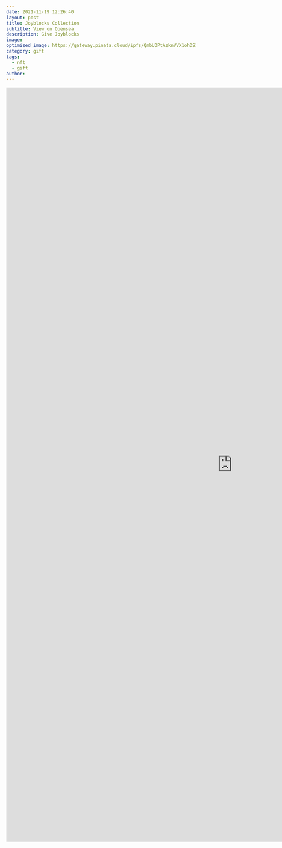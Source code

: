 ```yaml
---
date: 2021-11-19 12:26:40
layout: post
title: Joyblocks Collection
subtitle: View on Opensea
description: Give Joyblocks
image: 
optimized_image: https://gateway.pinata.cloud/ipfs/QmbU3PtAzknVVX1ohDS1Ynf9e426mpUgK2m14QVERotrnr
category: gift
tags:
  - nft
  - gift
author: 
---
```


<iframe src='https://opensea.io/assets?embed=true'
        width='1200px'
        height='2000px'
        frameborder='0'
        allowfullscreen></iframe>
